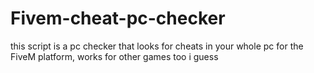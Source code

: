 # Fivem-cheat-pc-checker
this script is a pc checker that looks for cheats in your whole pc for the FiveM platform, works for other games too i guess
